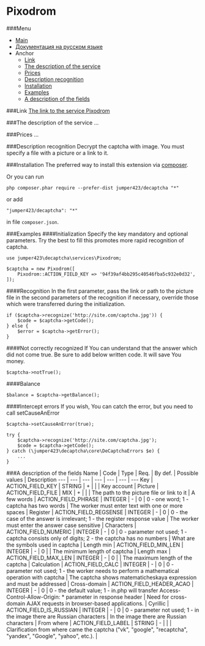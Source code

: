 Pixodrom
==============
###Menu
+ [Main](../docs/README-en.md)
+ [Документация на русском языке](../docs/Pixodrom-ru.md)
+ Anchor
  + [Link](#Link)
  + [The description of the service](#The-description-of-the-service)
  + [Prices](#Prices)
  + [Description recognition](#Description-recognition)
  + [Installation](#Installation)
  + [Examples](#Examples)
  + [A description of the fields](#A-description-of-the-fields)


###Link
[The link to the service Pixodrom](http://pixodrom.com/)

###The description of the service
 ... 

###Prices
 ... 

###Description recognition
Decrypt the captcha with image. You must specify a file with a picture or a link to it.

###Installation
The preferred way to install this extension via [composer](http://getcomposer.org/download/).

Or you can run
```
php composer.phar require --prefer-dist jumper423/decaptcha "*"
```
or add
```
"jumper423/decaptcha": "*"
```
in file `composer.json`.


###Examples
####Initialization
Specify the key mandatory and optional parameters. Try the best to fill this promotes more rapid recognition of captcha.
```
use jumper423\decaptcha\services\Pixodrom;

$captcha = new Pixodrom([
    Pixodrom::ACTION_FIELD_KEY => '94f39af4bb295c40546fba5c932e0d32',
]);
```
####Recognition
In the first parameter, pass the link or path to the picture file in the second parameters of the recognition if necessary, override those which were transferred during the initialization.
```
if ($captcha->recognize('http://site.com/captcha.jpg')) {
    $code = $captcha->getCode();
} else {
    $error = $captcha->getError();
}
```
####Not correctly recognized
If You can understand that the answer which did not come true. Be sure to add below written code. It will save You money.
```
$captcha->notTrue();
```
####Balance
```
$balance = $captcha->getBalance();
```
####Intercept errors
If you wish, You can catch the error, but you need to call setCauseAnError
```
$captcha->setCauseAnError(true);

try {
    $captcha->recognize('http://site.com/captcha.jpg');
    $code = $captcha->getCode();
} catch (\jumper423\decaptcha\core\DeCaptchaErrors $e) {
    ...
}
```


###A description of the fields
 Name | Code | Type | Req. | By def. | Possible values | Description 
 --- | --- | --- | --- | --- | --- | --- 
 Key | ACTION_FIELD_KEY | STRING | + |  |  | Key account |
 Picture | ACTION_FIELD_FILE | MIX | + |  |  | The path to the picture file or link to it |
 A few words | ACTION_FIELD_PHRASE | INTEGER | - | 0 | 0 - one word; 1 - captcha has two words | The worker must enter text with one or more spaces |
 Register | ACTION_FIELD_REGSENSE | INTEGER | - | 0 | 0 - the case of the answer is irrelevant; 1 - the register response value | The worker must enter the answer case sensitive |
 Characters | ACTION_FIELD_NUMERIC | INTEGER | - | 0 | 0 - parameter not used; 1 - captcha consists only of digits; 2 - the captcha has no numbers | What are the symbols used in captcha |
 Length min | ACTION_FIELD_MIN_LEN | INTEGER | - | 0 |  | The minimum length of captcha |
 Length max | ACTION_FIELD_MAX_LEN | INTEGER | - | 0 |  | The maximum length of the captcha |
 Calculation | ACTION_FIELD_CALC | INTEGER | - | 0 | 0 - parameter not used; 1 - the worker needs to perform a mathematical operation with captcha | The captcha shows matematicheskaya expression and must be addressed |
 Cross-domain | ACTION_FIELD_HEADER_ACAO | INTEGER | - | 0 | 0 - the default value; 1 - in.php will transfer Access-Control-Allow-Origin: * parameter in response header | Need for cross-domain AJAX requests in browser-based applications. |
 Cyrillic | ACTION_FIELD_IS_RUSSIAN | INTEGER | - | 0 | 0 - parameter not used; 1 - in the image there are Russian characters | In the image there are Russian characters |
 From where | ACTION_FIELD_LABEL | STRING | - |  |  | Clarification from where came the captcha ("vk", "google", "recaptcha", "yandex", "Google", "yahoo", etc.). |

